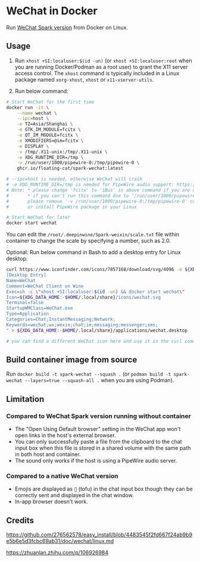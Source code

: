 # WeChat in Docker

Run [WeChat Spark version](https://aur.archlinux.org/packages/com.qq.weixin.spark) from Docker on Linux.

## Usage

1. Run `xhost +SI:localuser:$(id -un)` (or `xhost +SI:localuser:root` when you are running Docker/Podman as a root user) to grant the X11 server access control. The `xhost` command is typically included in a Linux package named `xorg-xhost`, `xhost` or `x11-xserver-utils`.

2. Run below command:
```bash
# Start WeChat for the first time
docker run -it \
    --name wechat \
    --ipc=host \
    -e TZ=Asia/Shanghai \
    -e GTK_IM_MODULE=fcitx \
    -e QT_IM_MODULE=fcitx \
    -e XMODIFIERS=@im=fcitx \
    -e DISPLAY \
    -v /tmp/.X11-unix:/tmp/.X11-unix \
    -e XDG_RUNTIME_DIR=/tmp \
    -v /run/user/1000/pipewire-0:/tmp/pipewire-0 \
    ghcr.io/floating-cat/spark-wechat:latest

# --ipc=host is needed, otherwise WeChat will crash 
# -e XDG_RUNTIME_DIR=/tmp is needed for PipeWire audio support: https://stackoverflow.com/a/75776428
# Note: * please change 'fcitx' to 'iBus' in above command if you are using iBus
#       * if you can't run this command due to '/run/user/1000/pipewire-0: no such file or directory' error
#       please remove '-v /run/user/1000/pipewire-0:/tmp/pipewire-0' command part to disable the audio support
#       or install PipeWire package in your Linux

# Start WeChat for later
docker start wechat
```

You can edit the `/root/.deepinwine/Spark-weixin/scale.txt` file within container to change the scale by specifying a number, such as 2.0.

Optional: Run below command in Bash to add a desktop entry for Linux desktop:

```bash
curl https://www.iconfinder.com/icons/7857168/download/svg/4096 -o ${XDG_DATA_HOME:-$HOME/.local/share}/icons/wechat.svg && echo "
[Desktop Entry]
Name=WeChat
Comment=WeChat Client on Wine
Exec=sh -c \"xhost +SI:localuser:$(id -un) && docker start wechat\"
Icon=${XDG_DATA_HOME:-$HOME/.local/share}/icons/wechat.svg
Terminal=false
StartupWMClass=WeChat.exe
Type=Application
Categories=Chat;InstantMessaging;Network;
Keywords=wechat;wx;wexin;chat;im;messaging;messenger;sms;
" > ${XDG_DATA_HOME:-$HOME/.local/share}/applications/wechat.desktop

# you can find a different WeChat icon here and use it in the curl command: https://www.iconfinder.com/search?q=wechat&price=free
```

## Build container image from source

Run `docker build -t spark-wechat --squash .` (or `podman build -t spark-wechat --layers=true --squash-all .` when you are using Podman).

## Limitation

### Compared to WeChat Spark version running without container

* The "Open Using Default browser" setting in the WeChat app won't open links in the host's external browser.
* You can only successfully paste a file from the clipboard to the chat input box when this file is stored in a shared volume with the same path in both host and container.
* The sound only works if the host is using a PipeWire audio server.

### Compared to a native WeChat version

* Emojis are displayed as ▯ (tofu) in the chat input box though they can be correctly sent and displayed in the chat window.
* In-app browser doesn't work.


## Credits

https://github.com/276562578/easy_install/blob/4483545f2fd667f24ab9b9e5b6e5d3fcbc69ab31/doc/wechat/linux.md

https://zhuanlan.zhihu.com/p/106926984
